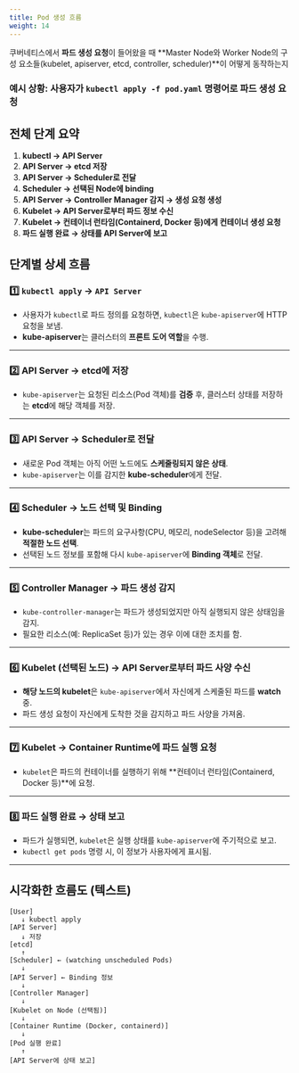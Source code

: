 ```yaml
---
title: Pod 생성 흐름
weight: 14
---
```

쿠버네티스에서 **파드 생성 요청**이 들어왔을 때 **Master Node와 Worker Node의 구성 요소들(kubelet, apiserver, etcd, controller, scheduler)**이 어떻게 동작하는지


### 예시 상황: 사용자가 `kubectl apply -f pod.yaml` 명령어로 파드 생성 요청
## 전체 단계 요약

1. **kubectl → API Server**  
2. **API Server → etcd 저장**  
3. **API Server → Scheduler로 전달**  
4. **Scheduler → 선택된 Node에 binding**  
5. **API Server → Controller Manager 감지 → 생성 요청 생성**  
6. **Kubelet → API Server로부터 파드 정보 수신**  
7. **Kubelet → 컨테이너 런타임(Containerd, Docker 등)에게 컨테이너 생성 요청**  
8. **파드 실행 완료 → 상태를 API Server에 보고**

## 단계별 상세 흐름

### 1️⃣ `kubectl apply` → `API Server`
- 사용자가 `kubectl`로 파드 정의를 요청하면, `kubectl`은 `kube-apiserver`에 HTTP 요청을 보냄.
- **kube-apiserver**는 클러스터의 **프론트 도어 역할**을 수행.

---

### 2️⃣ API Server → etcd에 저장
- `kube-apiserver`는 요청된 리소스(Pod 객체)를 **검증** 후, 클러스터 상태를 저장하는 **etcd**에 해당 객체를 저장.

---

### 3️⃣ API Server → Scheduler로 전달
- 새로운 Pod 객체는 아직 어떤 노드에도 **스케줄링되지 않은 상태**.
- `kube-apiserver`는 이를 감지한 **kube-scheduler**에게 전달.

---

### 4️⃣ Scheduler → 노드 선택 및 Binding
- **kube-scheduler**는 파드의 요구사항(CPU, 메모리, nodeSelector 등)을 고려해 **적절한 노드 선택**.
- 선택된 노드 정보를 포함해 다시 `kube-apiserver`에 **Binding 객체**로 전달.

---

### 5️⃣ Controller Manager → 파드 생성 감지
- `kube-controller-manager`는 파드가 생성되었지만 아직 실행되지 않은 상태임을 감지.
- 필요한 리소스(예: ReplicaSet 등)가 있는 경우 이에 대한 조치를 함.

---

### 6️⃣ Kubelet (선택된 노드) → API Server로부터 파드 사양 수신
- **해당 노드의 kubelet**은 `kube-apiserver`에서 자신에게 스케줄된 파드를 **watch** 중.
- 파드 생성 요청이 자신에게 도착한 것을 감지하고 파드 사양을 가져옴.

---

### 7️⃣ Kubelet → Container Runtime에 파드 실행 요청
- `kubelet`은 파드의 컨테이너를 실행하기 위해 **컨테이너 런타임(Containerd, Docker 등)**에 요청.

---

### 8️⃣ 파드 실행 완료 → 상태 보고
- 파드가 실행되면, `kubelet`은 실행 상태를 `kube-apiserver`에 주기적으로 보고.
- `kubectl get pods` 명령 시, 이 정보가 사용자에게 표시됨.

---

## 시각화한 흐름도 (텍스트)

```
[User] 
   ↓ kubectl apply
[API Server] 
   ↓ 저장
[etcd] 
   ↑
[Scheduler] ← (watching unscheduled Pods)
   ↓
[API Server] ← Binding 정보
   ↓
[Controller Manager]
   ↓
[Kubelet on Node (선택됨)]
   ↓
[Container Runtime (Docker, containerd)]
   ↓
[Pod 실행 완료]
   ↑
[API Server에 상태 보고]
```